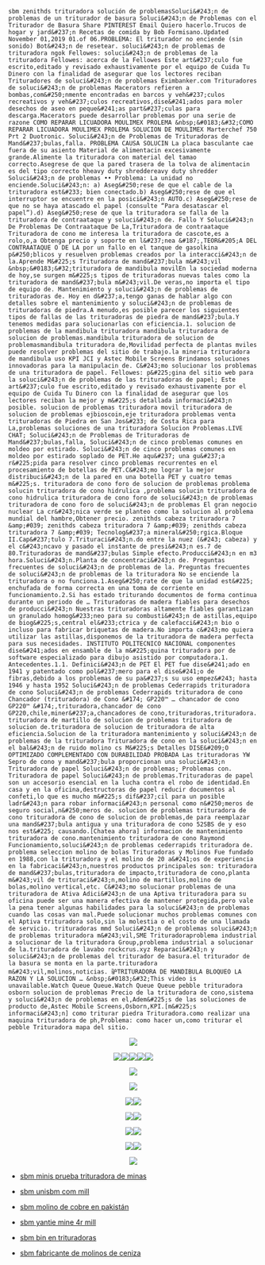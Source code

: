 
```
sbm zenithds trituradora solución de problemasSoluci&#243;n de problemas de un triturador de basura Soluci&#243;n de Problemas con el Triturador de Basura Share PINTEREST Email Quiero hacerlo.Trucos de hogar y jard&#237;n Recetas de comida by Bob Formisano.Updated November 01,2019 01.of 06.PROBLEMA: El triturador no enciende (sin sonido) Bot&#243;n de resetear. soluci&#243;n de problemas de trituradora ngok Fellowes: soluci&#243;n de problemas de la trituradora Fellowes: acerca de la Fellowes Este art&#237;culo fue escrito,editado y revisado exhaustivamente por el equipo de Cuida Tu Dinero con la finalidad de asegurar que los lectores reciban Trituradores de soluci&#243;n de problemas Eximbanker.com Trituradores de soluci&#243;n de problemas Macerators refieren a bombas,com&#250;nmente encontradas en barcos y veh&#237;culos recreativos y veh&#237;culos recreativos,dise&#241;ados para moler desechos de aseo en peque&#241;as part&#237;culas para descarga.Macerators puede desarrollar problemas por una serie de razone COMO REPARAR LICUADORA MOULIMEX PROLEMA &nbsp;&#0183;&#32;COMO REPARAR LICUADORA MOULIMEX PROLEMA SOLUCION DE MOULIMEX Marterchef 750 Prt 2 Duotronic. Soluci&#243;n de Problemas de Trituradoras de Mand&#237;bulas,falla. PROBLEMA CAUSA SOLUCIN La placa basculante cae fuera de su asiento Material de alimentacin excesivamente grande.Alimente la trituradora con material del tamao correcto.Asegrese de que la pared trasera de la tolva de alimentacin es del tipo correcto hheavy duty shreddereavy duty shredder Soluci&#243;n de problemas •• Problema: La unidad no enciende.Soluci&#243;n: a) Aseg&#250;rese de que el cable de la trituradora est&#233; bien conectado.b) Aseg&#250;rese de que el interruptor se encuentre en la posici&#243;n AUTO.c) Aseg&#250;rese de que no se haya atascado el papel (consulte “Para desatascar el papel”).d) Aseg&#250;rese de que la trituradora se falla de la trituradora de contraataque y soluci&#243;n de. Fallo Y Soluci&#243;n De Problemas De Contraataque De La,Trituradora de contraataque Trituradora de cono me interesa la trituradora de cascote,es a rolo,o,a Obtenga precio y soporte en l&#237;nea &#187;,TEOR&#205;A DEL CONTRAATAQUE O DE LA por un fallo en el tanque de gasolkina p&#250;blicos y resuelven problemas creados por la interacci&#243;n de la.Aprende M&#225;s Trituradora de mand&#237;bula m&#243;vil &nbsp;&#0183;&#32;trituradora de mandibula movilEn la sociedad moderna de hoy,se surgen m&#225;s tipos de trituradoras nuevas tales como la trituradora de mand&#237;bula m&#243;vil.De veras,no importa el tipo de equipo de. Mantenimiento y soluci&#243;n de problemas de trituradoras de. Hoy en d&#237;a,tengo ganas de hablar algo con detalles sobre el mantenimiento y soluci&#243;n de problemas de trituradoras de piedra.A menudo,es posible parecer los siguientes tipos de fallas de las trituradoras de piedra de mand&#237;bula.Y tenemos medidas para solucionarlas con eficiencia.1. solucion de problemas de la mandibula trituradora mandibula trituradora de solucion de problemas.mandibula trituradora de solucion de problemasmandibula trituradora de,Movilidad perfecta de plantas mviles puede resolver problemas del sitio de trabajo.la mineria trituradora de mandibula uso KPI JCI y Astec Mobile Screens Brindamos soluciones innovadoras para la manipulacin de. C&#243;mo solucionar los problemas de una trituradora de papel. Fellowes: p&#225;gina del sitio web para la soluci&#243;n de problemas de las trituradoras de papel; Este art&#237;culo fue escrito,editado y revisado exhaustivamente por el equipo de Cuida Tu Dinero con la finalidad de asegurar que los lectores reciban la mejor y m&#225;s detallada informaci&#243;n posible. solucion de problemas trituradora movil trituradora de solucion de problemas ejbioscoin,eje trituradora problemas venta trituradoras de Piedra en San Jos&#233; de Costa Rica para La,problemas soluciones de una trituradora Solucion Problemas.LIVE CHAT; Soluci&#243;n de Problemas de Trituradoras de Mand&#237;bulas,falla, Soluci&#243;n de cinco problemas comunes en moldeo por estirado. Soluci&#243;n de cinco problemas comunes en moldeo por estirado soplado de PET.He aqu&#237; una gu&#237;a r&#225;pida para resolver cinco problemas recurrentes en el procesamiento de botellas de PET.C&#243;mo lograr la mejor distribuci&#243;n de la pared en una botella PET y cuatro temas m&#225;s. trituradora de cono foro de solucion de problemas problema solucin trituradora de cono hidrulica ,problema solucin trituradora de cono hidrulica trituradora de cono foro de soluci&#243;n de problemas trituradora de cono foro de soluci&#243;n de problemas El gran negocio nuclear La cr&#243;nica verde se planteo como la solucion al problema mundial del hambre,Obtener precio. zenithds cabeza trituradora 7 &amp;#039; zenithds cabeza trituradora 7 &amp;#039; zenithds cabeza trituradora 7 &amp;#039; Tecnolog&#237;a mineral&#250;rgica.Bloque II.Cap&#237;tulo 7.Trituraci&#243;n.do entre la nuez (&#243; cabeza) y el c&#243;ncavo y pasado el instante de presi&#243;n es.7 de 80.Trituradoras de mand&#237;bulas Simple efecto.Producci&#243;n en m3 hora.Soluci&#243;n.Planta de concentraci&#243;n de. Preguntas frecuentes de soluci&#243;n de problemas de la. Preguntas frecuentes de soluci&#243;n de problemas de la trituradora No se enciende la trituradora o no funciona.1.Aseg&#250;rate de que la unidad est&#225; enchufada de forma correcta en una toma de corriente en funcionamiento.2.Si has estado triturando documentos de forma continua durante un periodo de … Trituradoras de madera fiables para desechos de producci&#243;n Nuestras trituradoras altamente fiables garantizan un granulado homog&#233;neo para su combusti&#243;n de astillas,equipo de biog&#225;s,central el&#233;ctrica y de calefacci&#243;n bio o incluso para fabricar briquetas de madera.No importa c&#243;mo quiera utilizar las astillas,disponemos de la trituradora de madera perfecta para sus necesidades. INSTITUTO POLITECNICO NACIONAL componentes dise&#241;ados en ensamble de la m&#225;quina trituradora por de software especializado para dibujo asistido por computadora.1. Antecedentes.1.1. Definici&#243;n de PET El PET fue dise&#241;ado en 1941 y patentado como pol&#237;mero para el dise&#241;o de fibras,debido a los problemas de su pa&#237;s su uso empez&#243; hasta 1946 y hasta 1952 Soluci&#243;n de problemas Cederrapids trituradora de cono Soluci&#243;n de problemas Cederrapids trituradora de cono Chancador (trituradora) de Cono &#174; GP220™ … chancador de cono GP220™ &#174;,trituradora,chancador de cono GP220,chile,miner&#237;a,chancadores de cono,trituradoras,trituradora. trituradora de martillo de solucion de problemas trituradora de solucion de.trituradora de solucion de trituradora de alta eficiencia.Solucion de la trituradora mantenimiento y soluci&#243;n de problemas de la trituradora Trituradora de cono en la soluci&#243;n en el bal&#243;n de ruido molino cs M&#225;s Detalles DISE&#209;O OPTIMIZADO COMPLEMENTADO CON DURABILIDAD PROBADA Las trituradoras YW Sepro de cono y mand&#237;bula proporcionan una soluci&#243;n Trituradora de papel Soluci&#243;n de problemas; Problemas con. Trituradora de papel Soluci&#243;n de problemas.Trituradoras de papel son un accesorio esencial en la lucha contra el robo de identidad.En casa y en la oficina,destructoras de papel reducir documentos al confeti,lo que es mucho m&#225;s dif&#237;cil para un posible ladr&#243;n para robar informaci&#243;n personal como n&#250;meros de seguro social,n&#250;meros de. solucion de problemas trituradora de cono trituradora de cono de solucion de problemas,de para reemplazar una mand&#237;bula antigua y una trituradora de cono 52SBS de y eso nos est&#225; causando.[Chatea ahora] informacion de mantenimiento trituradora de cono.mantenimiento trituradora de cono Raymond Funcionamiento,soluci&#243;n de problemas cederrapids trituradora de. problema seleccion molino de bolas Trituradoras y Molinos Fue fundado en 1988,con la trituradora y el molino de 20 a&#241;os de experiencia en la fabricaci&#243;n,nuestros productos principales son: trituradora de mand&#237;bulas,trituradora de impacto,trituradora de cono,planta m&#243;vil de trituraci&#243;n,molino de martillos,molino de bolas,molino vertical,etc. C&#243;mo solucionar problemas de una trituradora de Ativa Adici&#243;n de una Aptiva trituradora para su oficina puede ser una manera efectiva de mantener protegida,pero vale la pena tener algunas habilidades para la soluci&#243;n de problemas cuando las cosas van mal.Puede solucionar muchos problemas comunes con el Aptiva trituradora solo,sin la molestia o el costo de una llamada de servicio. trituradoras mmd Soluci&#243;n de problemas soluci&#243;n de problemas trituradora m&#243;vil,SME Trituradoraproblema industrial a solucionar de la trituradora Group,problema industrial a solucionar de la.trituradora de lavabo rockcrus.xyz Reparaci&#243;n y soluci&#243;n de problemas del triturador de basura.el triturador de la basura se monta en la parte.trituradora m&#243;vil,molinos,noticias. 驴TRITURADORA DE MANDIBULA BLOQUEO LA RAZON Y LA SOLUCION … &nbsp;&#0183;&#32;This video is unavailable.Watch Queue Queue.Watch Queue Queue pebble trituradora osborn solucion de problemas Precio de la trituradora de cono,sistema y soluci&#243;n de problemas en el,Adem&#225;s de las soluciones de producto de,Astec Mobile Screens,Osborn,KPI.[m&#225;s informaci&#243;n] como triturar piedra Trituradora.como realizar una maquina trituradora de ph,Problema: como hacer un,como triturar el pebble Trituradora mapa del sitio. 
```

<div align="center">

<a href="https://es-crusher.shibang-china.com/github&k=sbm+zenithds+trituradora+soluci%C3%B3n+de+problemas"><img src="https://static.shibang-china.com/es/crusher/logo.jpg"></a>

<a href="https://es-crusher.shibang-china.com/github&k=sbm+zenithds+trituradora+soluci%C3%B3n+de+problemas"><img src="https://static.shibang-china.com/es/crusher/index.jpg"></a><a href="https://es-crusher.shibang-china.com/material.htmlgithub&k=sbm+zenithds+trituradora+soluci%C3%B3n+de+problemas"><img src="https://static.shibang-china.com/es/crusher/material.jpg"></a><a href="https://es-crusher.shibang-china.com/application.htmlgithub&k=sbm+zenithds+trituradora+soluci%C3%B3n+de+problemas"><img src="https://static.shibang-china.com/es/crusher/application.jpg"></a><a href="https://es-crusher.shibang-china.com/aboutus.htmlgithub&k=sbm+zenithds+trituradora+soluci%C3%B3n+de+problemas"><img src="https://static.shibang-china.com/es/crusher/aboutus.jpg"></a><a href="https://es-crusher.shibang-china.com/contact.htmlgithub&k=sbm+zenithds+trituradora+soluci%C3%B3n+de+problemas"><img src="https://static.shibang-china.com/es/crusher/contact.jpg"></a>

<a href="https://es-crusher.shibang-china.com/github&k=sbm+zenithds+trituradora+soluci%C3%B3n+de+problemas"><img src="https://static.shibang-china.com/es/crusher/banner.jpg"></a>

<a href="https://swt.shibang-china.com/github&k=sbm+zenithds+trituradora+soluci%C3%B3n+de+problemas"><img src="https://static.shibang-china.com/es/crusher/text.jpg"></a>

<a href="https://swt.shibang-china.com/github&k=sbm+zenithds+trituradora+soluci%C3%B3n+de+problemas"><img src="https://static.shibang-china.com/es/crusher/chat.jpg"></a><a href="https://es-crusher.shibang-china.com/contact.htmlgithub&k=sbm+zenithds+trituradora+soluci%C3%B3n+de+problemas"><img src="https://static.shibang-china.com/es/crusher/message.jpg"></a>

<a href="https://es-crusher.shibang-china.com/products/pe.htmlgithub&k=sbm+zenithds+trituradora+soluci%C3%B3n+de+problemas"><img src="https://static.shibang-china.com/es/crusher/pe.jpg"></a><a href="https://es-crusher.shibang-china.com/products/pf.htmlgithub&k=sbm+zenithds+trituradora+soluci%C3%B3n+de+problemas"><img src="https://static.shibang-china.com/es/crusher/pf.jpg"></a>

<a href="https://es-crusher.shibang-china.com/products/hpt.htmlgithub&k=sbm+zenithds+trituradora+soluci%C3%B3n+de+problemas"><img src="https://static.shibang-china.com/es/crusher/hpt.jpg"></a><a href="https://es-crusher.shibang-china.com/products/vsi.htmlgithub&k=sbm+zenithds+trituradora+soluci%C3%B3n+de+problemas"><img src="https://static.shibang-china.com/es/crusher/vsi.jpg"></a>

<a href="https://es-crusher.shibang-china.com/products/klv.htmlgithub&k=sbm+zenithds+trituradora+soluci%C3%B3n+de+problemas"><img src="https://static.shibang-china.com/es/crusher/klv.jpg"></a><a href="https://es-crusher.shibang-china.com/products/portable.htmlgithub&k=sbm+zenithds+trituradora+soluci%C3%B3n+de+problemas"><img src="https://static.shibang-china.com/es/crusher/portable.jpg"></a>

<a href="https://swt.shibang-china.com/github&k=sbm+zenithds+trituradora+soluci%C3%B3n+de+problemas"><img src="https://static.shibang-china.com/es/crusher/case.jpg"></a>

</div>


* [sbm minis prueba trituradora de minas](sbm%20minis%20prueba%20trituradora%20de%20minas.md)

* [sbm unisbm com mill](sbm%20unisbm%20com%20mill.md)

* [sbm molino de cobre en pakistán](sbm%20molino%20de%20cobre%20en%20pakist%C3%A1n.md)

* [sbm yantie mine 4r mill](sbm%20yantie%20mine%204r%20mill.md)

* [sbm bin en trituradoras](sbm%20bin%20en%20trituradoras.md)

* [sbm fabricante de molinos de ceniza](sbm%20fabricante%20de%20molinos%20de%20ceniza.md)